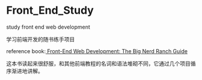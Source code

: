# Front_End_Study

study front end web development

学习前端开发的随书练手项目

reference book:[
Front-End Web Development: The Big Nerd Ranch Guide](https://learning.oreilly.com/library/view/front-end-web-development/9780134432595/)

这本书读起来很舒服，和其他前端教程的名词和语法堆砌不同，它通过几个项目循序渐进地讲解。